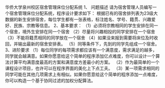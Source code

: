 华侨大学泉州校区宿舍管理床位分配系统
1、	问题描述
请为宿舍管理人员编写一个宿舍管理床位分配系统，程序设计要求如下：
根据已有的宿舍排列表为23级大数据的新生安排宿舍，每位学生都有一张表格，标注姓名、学号、籍贯、兴趣爱好、民族、宗教等信息。
2、基本要求：
（1）必须将宗教相同的学生安排在同一个宿舍，境外生安排在同一个宿舍
（2）尽量将兴趣相投的同学安排在一个宿舍
（3）不能将籍贯相同的同学放在一个宿舍
（4）如果没来报到需要将床位及时收回，并输出最新的宿舍安排表。
（5）同等条件下，先到的同学先组成一个宿舍。
	3、进阶要求
	（1）每位同学的每项需求都应该有一个满意度，需求满足的越多，同学就会越满意。如果你愿意给这个简单的程序添加亿点难度，你可以设计一个算法计算平均满意度最高的方案和满意度方差最小的方案。
	（2）作为最简单的一个课程设计项目，也许可以在程序界面的美化上下点工夫。
	（3）某一项需求相同的同学可能在其他几项需求上有相似。如果你愿意给这个简单的程序添加一点难度，你可以构造一个基于协同过滤的加权分配算法。
